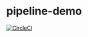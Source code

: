 # pipeline-demo
[![CircleCI](https://dl.circleci.com/status-badge/img/gh/savoydev/pipeline-demo/tree/master.svg?style=svg)](https://dl.circleci.com/status-badge/redirect/gh/savoydev/pipeline-demo/tree/master)
